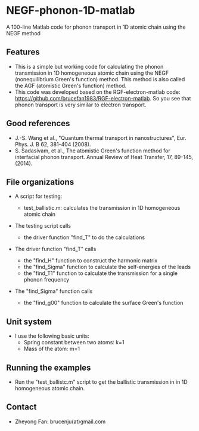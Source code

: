 # NEGF-phonon-1D-matlab
A 100-line Matlab code for phonon transport in 1D atomic chain using the NEGF method 

## Features

* This is a simple but working code for calculating the phonon transmission in 1D homogeneous atomic chain using the NEGF (nonequilibrium Green's function) method. This method is also called the AGF (atomistic Green's function) method.
* This code was developed based on the RGF-electron-matlab code: https://github.com/brucefan1983/RGF-electron-matlab. So you see that phonon transport is very similar to electron transport.

## Good references
* J.-S. Wang et al., "Quantum thermal transport in nanostructures", Eur. Phys. J. B 62, 381-404 (2008).
* S. Sadasivam, et al., The atomistic Green's function method for interfacial phonon transport. Annual Review of Heat Transfer, 17, 89-145, (2014).
  
## File organizations

* A script for testing:
  * test_ballistic.m: calculates the transmission in 1D homogeneous atomic chain

* The testing script calls
  * the driver function "find_T" to do the calculations

* The driver function "find_T" calls
  * the "find_H" function to construct the harmonic matrix
  * the "find_Sigma" function to calculate the self-energies of the leads
  * the "find_T1" function to calculate the transmission for a single phonon frequency
  
* The "find_Sigma" function calls 
  * the "find_g00" function to calculate the surface Green's function
  
## Unit system

* I use the following basic units:
  * Spring constant between two atoms: k=1
  * Mass of the atom: m=1

## Running the examples

* Run the "test_ballistc.m" script to get the ballistic transmission in in 1D homogeneous atomic chain.

## Contact

* Zheyong Fan: brucenju(at)gmail.com
